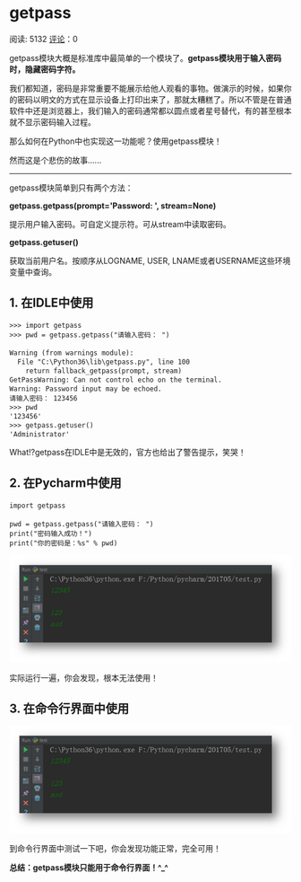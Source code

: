 # getpass

阅读: 5132   [评论](http://www.liujiangblog.com/course/python/64#comments)：0

getpass模块大概是标准库中最简单的一个模块了。**getpass模块用于输入密码时，隐藏密码字符。**

我们都知道，密码是非常重要不能展示给他人观看的事物。做演示的时候，如果你的密码以明文的方式在显示设备上打印出来了，那就太糟糕了。所以不管是在普通软件中还是浏览器上，我们输入的密码通常都以圆点或者星号替代，有的甚至根本就不显示密码输入过程。

那么如何在Python中也实现这一功能呢？使用getpass模块！

然而这是个悲伤的故事......

------

getpass模块简单到只有两个方法：

**getpass.getpass(prompt='Password: ', stream=None)**

提示用户输入密码。可自定义提示符。可从stream中读取密码。

**getpass.getuser()**

获取当前用户名。按顺序从LOGNAME, USER, LNAME或者USERNAME这些环境变量中查询。

## 1. 在IDLE中使用

```
>>> import getpass
>>> pwd = getpass.getpass("请输入密码： ")

Warning (from warnings module):
  File "C:\Python36\lib\getpass.py", line 100
    return fallback_getpass(prompt, stream)
GetPassWarning: Can not control echo on the terminal.
Warning: Password input may be echoed.
请输入密码： 123456
>>> pwd
'123456'
>>> getpass.getuser()
'Administrator'
```

What!?getpass在IDLE中是无效的，官方也给出了警告提示，笑哭！

## 2. 在Pycharm中使用

```
import getpass

pwd = getpass.getpass("请输入密码： ")
print("密码输入成功！")
print("你的密码是：%s" % pwd)
```

![image.png-33.6kB](getpass.assets/image.png)

实际运行一遍，你会发现，根本无法使用！

## 3. 在命令行界面中使用

![image.png-55.7kB](getpass.assets/image.png)

到命令行界面中测试一下吧，你会发现功能正常，完全可用！

**总结：getpass模块只能用于命令行界面！^_^**